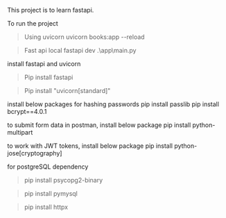 This project is to learn fastapi.

To run the project

> Using uvicorn
> uvicorn books:app --reload

> Fast api local
> fastapi dev .\app\main.py

install fastapi and uvicorn

> Pip install fastapi

> Pip install "uvicorn[standard]"

install below packages for hashing passwords
pip install passlib
pip install bcrypt==4.0.1

to submit form data in postman, install below package
pip install python-multipart

to work with JWT tokens, install below package
pip install python-jose[cryptography]

for postgreSQL dependency

> pip install psycopg2-binary

> pip install pymysql

> pip install httpx
